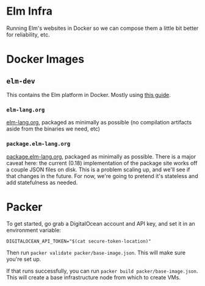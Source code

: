 # Elm Infra

Running Elm's websites in Docker so we can compose them a little bit better for reliability, etc.

# Docker Images

## `elm-dev`

This contains the Elm platform in Docker. Mostly using [this guide](https://github.com/elm-lang/elm-platform/blob/master/README.md).

### `elm-lang.org`

[elm-lang.org](http://elm-lang.org/), packaged as minimally as possible (no compilation artifacts aside from the binaries we need, etc)

### `package.elm-lang.org`

[package.elm-lang.org](http://package.elm-lang.org/), packaged as minimally as possible.
There is a major caveat here: the current (0.18) implementation of the package site works off a couple JSON files on disk.
This is a problem scaling up, and we'll see if that changes in the future.
For now, we're going to pretend it's stateless and add statefulness as needed.

# Packer

To get started, go grab a DigitalOcean account and API key, and set it in an environment variable:

```shell
DIGITALOCEAN_API_TOKEN="$(cat secure-token-location)"
```

Then run `packer validate packer/base-image.json`.
This will make sure you're set up.

If that runs successfully, you can run `packer build packer/base-image.json`.
This will create a base infrastructure node from which to create VMs.
